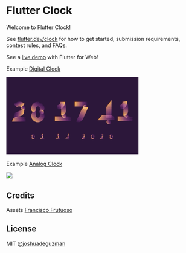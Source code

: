 # Flutter Clock

Welcome to Flutter Clock!

See [flutter.dev/clock](https://flutter.dev/clock) for how to get started, submission requirements, contest rules, and FAQs.

See a [live demo](https://maryx.github.io/flutter_clock) with Flutter for Web!


Example [Digital Clock](digital_clock)

<img src='demo_sample.gif' width='350'>

Example [Analog Clock](analog_clock)

<img src='analog_clock/analog.gif' width='350'>

## Credits

Assets [Francisco Frutuoso](https://rive.app/a/ffrutuoso/files/recent/all)

## License

MIT [@joshuadeguzman](https://github.com/joshuadeguzman)
